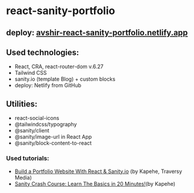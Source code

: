 # react-sanity-portfolio
## deploy: [avshir-react-sanity-portfolio.netlify.app](https://avshir-react-sanity-portfolio.netlify.app)

## Used technologies:
- React, CRA, react-router-dom v.6.27
- Tailwind CSS
- sanity.io (template Blog) + custom blocks
- deploy: Netlify from GitHub

## Utilities:
- react-social-icons
- @tailwindcss/typography
- @sanity/client
- @sanity/image-url in React App
- @sanity/block-content-to-react

### Used tutorials:
- [Build a Portfolio Website With React & Sanity.io](https://www.youtube.com/watch?v=NO7_jgzVgbc&list=PLillGF-RfqbY3c2r0htQyVbDJJoBFE6Rb&index=37) (by Kapehe, Traversy Media)
- [Sanity Crash Course: Learn The Basics in 20 Minutes!](https://www.youtube.com/watch?v=bDVAQZVeebw)(by Kapehe)
